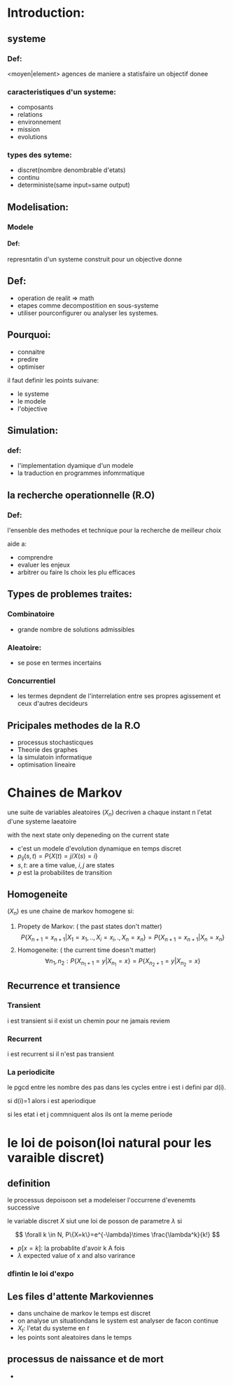 # Introduction:
## systeme
### Def:
\<moyen\|element\> agences de maniere a statisfaire un objectif donee
### caracteristiques d'un systeme:
- composants
- relations
- environnement
- mission
- evolutions
### types des syteme:

- discret(nombre denombrable d'etats)
- continu
- deterministe(same input=same output)
## Modelisation:
### Modele
#### Def:
represntatin d'un systeme construit pour un objective donne
## Def:

- operation de realit => math
- etapes comme decompostition en sous-systeme
- utiliser pourconfigurer ou analyser les systemes.
## Pourquoi:

- connaitre 
- predire 
- optimiser

il faut definir les points suivane:
- le systeme
- le modele
- l'objective
## Simulation:
### def:

- l'implementation dyamique d'un modele
- la traduction en programmes infomrmatique
## la recherche operationnelle (R.O)
### Def:
l'ensenble des methodes et technique pour la recherche de meilleur choix

aide a:
- comprendre 
- evaluer les enjeux
- arbitrer ou faire ls choix les plu efficaces
## Types de problemes traites:
### Combinatoire
- grande nombre de solutions admissibles
### Aleatoire:
- se pose en termes incertains
### Concurrentiel
- les termes depndent de l'interrelation entre ses propres agissement 
et ceux  d'autres decideurs
## Pricipales methodes de la R.O
- processus stochasticques
- Theorie des graphes
- la simulatoin informatique
- optimisation lineaire

# Chaines de Markov
une suite de variables aleatoires $(X_n)$
decriven  a chaque instant n l'etat d'une systeme laeatoire


with the next state only depeneding on the current state

- c'est un modele d'evolution dynamique en temps discret
- $p_{ij}(s,t)=P\{X(t)=j/X(s)=i\}$
- $s,t$: are a time value, $i,j$ are states
- $p$ est la probabilites de transition
## Homogeneite
$(X_n)$ es une chaine de markov homogene si:

1. Propety de Markov: ( the past states don't matter)
$$
P\{X_{n+1}=x_{n+1}|X_1=x_1,..,X_i=x_i,.,X_n=x_n\}=
P\{X_{n+1}=x_{n+1}|X_n=x_n\}
$$
2. Homogeneite: ( the current time doesn't matter)
$$
\forall n_1,n_2:P\{X_{n_1+1}=y|X_{n_1}=x\}=P\{X_{n_2+1}=y|X_{n_2}=x\}
$$
## Recurrence et transience
### Transient
 i est transient si il exist un chemin pour ne jamais reviem
### Recurrent
 i est recurrent si il n'est pas transient
### La periodicite 
le pgcd entre les nombre des pas dans les cycles entre i est i
defini par d(i).

si d(i)=1 alors i est aperiodique

si les etat i et j commniquent alos ils ont la meme periode

# le loi de poison(loi natural pour les varaible discret)
## definition
le processus depoisoon set a modeleiser l'occurrene d'evenemts
successive

le variable discret $X$ siut une loi de posson de parametre $\lambda$ si

$$
\forall k \in N, P\{X=k\}=e^{-\lambda}\times \frac{\lambda^k}{k!}
$$
- $p[x=k]$: la probablite d'avoir k A fois
- $\lambda$ expected value of x and also varirance 

### dfintin le loi d'expo
## Les files d'attente Markoviennes 

- dans unchaine de markov le temps est discret 
- on analyse un situationdans le system est analyser de facon continue
- $X_t$: l'etat du systeme en $t$
- les  points sont aleatoires dans le temps

## processus de naissance et de mort 
- 
